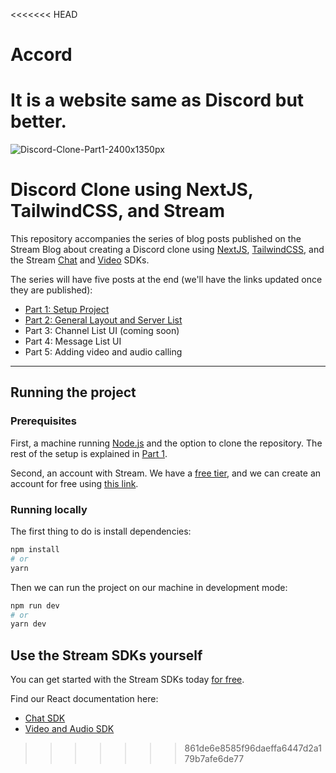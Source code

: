 <<<<<<< HEAD
# Accord
It is a website same as Discord but better.
=======
![Discord-Clone-Part1-2400x1350px](https://github.com/GetStream/discord-clone-nextjs/assets/12433593/3c15c77d-7c7c-45fc-b7ba-a26ae20a2842)

# Discord Clone using NextJS, TailwindCSS, and Stream

This repository accompanies the series of blog posts published on the Stream Blog about creating a Discord clone using [NextJS](https://nextjs.org), [TailwindCSS](https://tailwindcss.com), and the Stream [Chat](https://getstream.io/chat/docs/) and [Video](https://getstream.io/video/docs/) SDKs.

The series will have five posts at the end (we'll have the links updated once they are published):

- [Part 1: Setup Project](https://getstream.io/blog/discord-clone-project-setup/)
- [Part 2: General Layout and Server List](https://getstream.io/blog/discord-clone-server-list/)
- Part 3: Channel List UI (coming soon)
- Part 4: Message List UI
- Part 5: Adding video and audio calling

---

## Running the project

### Prerequisites

First, a machine running [Node.js](https://nodejs.org/en) and the option to clone the repository. The rest of the setup is explained in [Part 1](https://getstream.io/blog/discord-clone-project-setup/).

Second, an account with Stream. We have a [free tier](https://getstream.io/pricing/#chat), and we can create an account for free using [this link](https://http://getstream.io/try-for-free/).

### Running locally

The first thing to do is install dependencies:

```bash
npm install
# or
yarn
```

Then we can run the project on our machine in development mode:

```bash
npm run dev
# or
yarn dev
```

## Use the Stream SDKs yourself

You can get started with the Stream SDKs today [for free](https://http://getstream.io/try-for-free/).

Find our React documentation here:

- [Chat SDK](https://getstream.io/chat/sdk/react/)
- [Video and Audio SDK](https://getstream.io/video/docs/react/)
>>>>>>> 861de6e8585f96daeffa6447d2a179b7afe6de77
